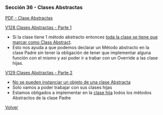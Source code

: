 ### Sección 36 - Clases Abstractas

[PDF - Clase Abstractas](Apuntes/CPJ-A-Leccion-ClasesAbstractas.pdf)

[V128 Clases Abstractas - Parte 1]()
- Si la clase tiene 1 método abstracto entonces 
[toda la clase se tiene que marcar como Class Abstract](V128_Clases_Abstractas_Parte_1/src/domain/FiguraGeometrica.java). 
- Esto nos ayuda a que podemos declarar un Método abstracto en la clase Padre
sin tener la obligación de tener que implementar alguna función con el mismo y
asi poder ir a trabar con un Override a las clase hijas.

[V129 Clases Abstractas - Parte 2](V129_Clases_Abstractas_Parte_2/src)
- [No se pueden instanciar un objeto de una clase Abstracta](V129_Clases_Abstractas_Parte_2/src/test/TestClasesAbstractas.java)
- Solo vamos a poder trabajar con sus clases hijas
- Estamos obligados a implementar en la [clase hija](V129_Clases_Abstractas_Parte_2/src/domain/Rectangulo.java)
todos los mètodos Abstractos 
de la clase Padre

[Volver](../)
